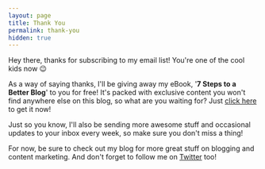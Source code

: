 ```yaml
---
layout: page
title: Thank You
permalink: thank-you
hidden: true
---
```

Hey there, thanks for subscribing to my email list! You're one of the cool kids now :wink:

As a way of saying thanks, I'll be giving away my eBook, '**7 Steps to a Better Blog**' to you for free! It's packed with exclusive content you won't find anywhere else on this blog, so what are you waiting for? Just <a href="http://bit.ly/1S0Rvft" target="_blank">click here</a> to get it now!

Just so you know, I'll also be sending more awesome stuff and occasional updates to your inbox every week, so make sure you don't miss a thing!

For now, be sure to check out my blog for more great stuff on blogging and content marketing. And don't forget to follow me on [Twitter](https://twitter.com/brunotandev) too!
